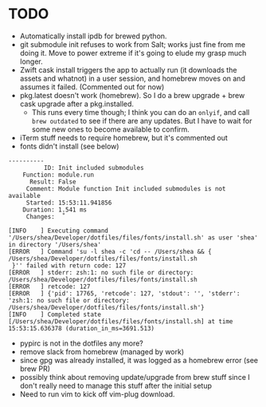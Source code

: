 # TODO
- Automatically install ipdb for brewed python.
- git submodule init refuses to work from Salt; works just fine from me doing
  it. Move to power extreme if it's going to elude my grasp much longer.
- Zwift cask install triggers the app to actually run (it downloads the assets
  and whatnot) in a user session, and homebrew moves on and assumes it failed.
  (Commented out for now)
- pkg.latest doesn't work (homebrew). So I do a brew upgrade + brew cask
  upgrade after a pkg.installed.
	- This runs every time though; I think you can do an `onlyif`, and call
	  `brew outdated` to see if there are any updates. But I have to wait for
	  some new ones to become available to confirm.
- iTerm stuff needs to require homebrew, but it's commented out
- fonts didn't install (see below)
```
----------
          ID: Init included submodules
    Function: module.run
      Result: False
     Comment: Module function Init included submodules is not available
     Started: 15:53:11.941856
    Duration: 1.541 ms
     Changes:  ˚
```
```
[INFO    ] Executing command '/Users/shea/Developer/dotfiles/files/fonts/install.sh' as user 'shea' in directory '/Users/shea'
[ERROR   ] Command 'su -l shea -c 'cd -- /Users/shea && { /Users/shea/Developer/dotfiles/files/fonts/install.sh
 }'' failed with return code: 127
[ERROR   ] stderr: zsh:1: no such file or directory: /Users/shea/Developer/dotfiles/files/fonts/install.sh
[ERROR   ] retcode: 127
[ERROR   ] {'pid': 17765, 'retcode': 127, 'stdout': '', 'stderr': 'zsh:1: no such file or directory: /Users/shea/Developer/dotfiles/files/fonts/install.sh'}
[INFO    ] Completed state [/Users/shea/Developer/dotfiles/files/fonts/install.sh] at time 15:53:15.636378 (duration_in_ms=3691.513)
```
- pypirc is not in the dotfiles any more?
- remove slack from homebrew (managed by work)
- since gpg was already installed, it was logged as a homebrew error (see brew PR)
- possibly think about removing update/upgrade from brew stuff since I don't really need to manage this stuff after the initial setup
- Need to run vim to kick off vim-plug download.
